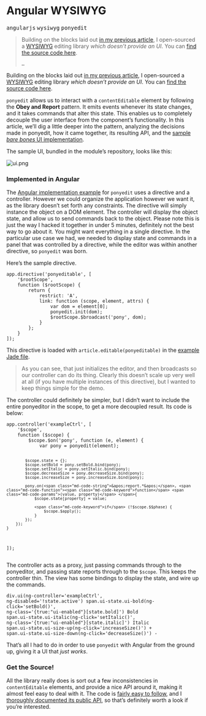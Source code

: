 <div></div>

<h1>Angular WYSIWYG</h1>

<p><kbd>angularjs</kbd> <kbd>wysiwyg</kbd> <kbd>ponyedit</kbd></p>

<blockquote><p>Building on the blocks laid out <a href="https://ponyfoo.com/2013/10/25/event-emitter-obey-and-report">in my previous article</a>, I open-sourced a <a href="http://en.wikipedia.org/wiki/WYSIWYG" target="_blank">WYSIWYG</a> editing library <em>which doesn&#x2019;t provide an UI</em>. You can <a href="https://github.com/bevacqua/ponyedit" target="_blank">find the source code here</a>.</p><p><code>&#x2026;</code></p></blockquote>

<div><p>Building on the blocks laid out <a href="https://ponyfoo.com/2013/10/25/event-emitter-obey-and-report">in my previous article</a>, I open-sourced a <a href="http://en.wikipedia.org/wiki/WYSIWYG" target="_blank">WYSIWYG</a> editing library <em>which doesn&#x2019;t provide an UI</em>. You can <a href="https://github.com/bevacqua/ponyedit" target="_blank">find the source code here</a>.</p></div>

<div></div>

<div><p><code class="md-code md-code-inline">ponyedit</code> allows us to interact with a <code class="md-code md-code-inline">contentEditable</code> element by following the <strong>Obey and Report</strong> pattern. It emits events whenever its state changes, and it takes commands that alter this state. This enables us to completely decouple the user interface from the component&#x2019;s functionality. In this article, we&#x2019;ll dig a little deeper into the pattern, analyzing the decisions made in ponyedit, how it came together, its resulting API, and the <a href="https://github.com/bevacqua/ponyedit/blob/master/web/assets/js/example.js" target="_blank">sample <em>bare bones</em> UI implementation</a>.</p></div>

<div><p>The sample UI, bundled in the module&#x2019;s repository, looks like this:</p> <p><img alt="ui.png" title="A sample UI implementation for ponyedit" class="" src="https://i.imgur.com/NYNlIWg.png"></p> <h3 id="implemented-in-angular">Implemented in Angular</h3> <p>The <a href="http://ponyedit.herokuapp.com/angular" target="_blank" aria-label="Ponyedit using Angular">Angular implementation example</a> for <code class="md-code md-code-inline">ponyedit</code> uses a directive and a controller. However we could organize the application however we want it, as the library doesn&#x2019;t set forth any constraints. The directive will simply instance the object on a DOM element. The controller will display the object state, and allow us to send commands back to the object. Please note this is just the way I hacked it together in under 5 minutes, definitely not the best way to go about it. You might want everything in a single directive. In the particular use case we had, we needed to display state and commands in a panel that was controlled by a directive, while the editor was within another directive, so <code class="md-code md-code-inline">ponyedit</code> was born.</p> <p>Here&#x2019;s the sample directive.</p> <pre class="md-code-block"><code class="md-code md-lang-javascript">app.directive(<span class="md-code-string">&apos;ponyeditable&apos;</span>, [
    <span class="md-code-string">&apos;$rootScope&apos;</span>,
    <span class="md-code-function"><span class="md-code-keyword">function</span> <span class="md-code-params">($rootScope)</span> </span>{
        <span class="md-code-keyword">return</span> {
            restrict: <span class="md-code-string">&apos;A&apos;</span>,
            link: <span class="md-code-function"><span class="md-code-keyword">function</span> <span class="md-code-params">(scope, element, attrs)</span> </span>{
                <span class="md-code-keyword">var</span> dom = element[<span class="md-code-number">0</span>];
                ponyedit.init(dom);
                $rootScope.$broadcast(<span class="md-code-string">&apos;pony&apos;</span>, dom);
            }
        };
    }
]);
</code></pre> <p>This directive is loaded with <code class="md-code md-code-inline">article.editable(ponyeditable)</code> in the <a href="https://github.com/bevacqua/ponyedit/blob/master/web/views/angular.jade" target="_blank" aria-label="Sample Jade file">example Jade file</a>.</p> <blockquote> <p>As you can see, that just initializes the editor, and then broadcasts so our controller can do its thing. Clearly this doesn&#x2019;t scale up very well at all (if you have multiple instances of this directive), but I wanted to keep things simple for the demo.</p> </blockquote> <p>The controller could definitely be simpler, but I didn&#x2019;t want to include the entire ponyeditor in the scope, to get a more decoupled result. Its code is below:</p> <pre class="md-code-block"><code class="md-code md-lang-javascript">app.controller(<span class="md-code-string">&apos;exampleCtrl&apos;</span>, [
    <span class="md-code-string">&apos;$scope&apos;</span>,
    <span class="md-code-function"><span class="md-code-keyword">function</span> <span class="md-code-params">($scope)</span> </span>{
        $scope.$on(<span class="md-code-string">&apos;pony&apos;</span>, <span class="md-code-function"><span class="md-code-keyword">function</span> <span class="md-code-params">(e, element)</span> </span>{
            <span class="md-code-keyword">var</span> pony = ponyedit(element);

            $scope.state = {};
            $scope.setBold = pony.setBold.bind(pony);
            $scope.setItalic = pony.setItalic.bind(pony);
            $scope.decreaseSize = pony.decreaseSize.bind(pony);
            $scope.increaseSize = pony.increaseSize.bind(pony);

            pony.on(<span class="md-code-string">&apos;report.*&apos;</span>, <span class="md-code-function"><span class="md-code-keyword">function</span> <span class="md-code-params">(value, property)</span> </span>{
                $scope.state[property] = value;

                <span class="md-code-keyword">if</span> (!$scope.$$phase) {
                    $scope.$apply();
                }
            });
        });
    }
]);
</code></pre> <p>The controller acts as a proxy, just passing commands through to the ponyeditor, and passing state reports through to the <code class="md-code md-code-inline">$scope</code>. This keeps the controller thin. The view has some bindings to display the state, and wire up the commands.</p> <pre class="md-code-block"><code class="md-code md-lang-css">div.ui(ng-controller=&apos;exampleCtrl&apos;, ng-disabled=&apos;!state.active&apos;)
    span.ui-state.ui-bold(ng-click=&apos;setBold()&apos;, ng-class=&apos;{true:&quot;ui-enabled&quot;}[state.bold]&apos;) Bold
    span.ui-state.ui-italic(ng-click=&apos;setItalic()&apos;, ng-class=&apos;{true:&quot;ui-enabled&quot;}[state.italic]&apos;) Italic
    span.ui-state.ui-size-up(ng-click=&apos;increaseSize()&apos;) +
    span.ui-state.ui-size-down(ng-click=&apos;decreaseSize()&apos;) -
</code></pre> <p>That&#x2019;s all I had to do in order to use <code class="md-code md-code-inline">ponyedit</code> with Angular from the ground up, giving it a UI that <em>just works</em>.</p> <h3 id="get-the-source">Get the Source!</h3> <p>All the library really does is sort out a few inconsistencies in <code class="md-code md-code-inline">contentEditable</code> elements, and provide a nice API around it, making it almost feel easy to deal with it. The code is <a href="https://github.com/bevacqua/ponyedit/blob/master/src/ponyedit.js" target="_blank" aria-label="ponyedit.js on GitHub">fairly easy to follow</a>, and I <a href="https://github.com/bevacqua/ponyedit#api" target="_blank" aria-label="Ponyedit API documentation on GitHub">thoroughly documented its public API</a>, so that&#x2019;s definitely worth a look if you&#x2019;re interested.</p></div>
